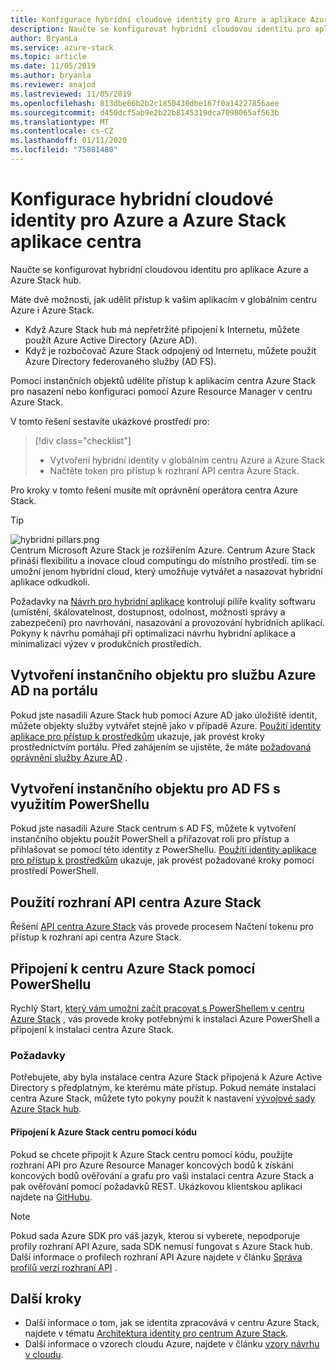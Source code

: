 ```yaml
---
title: Konfigurace hybridní cloudové identity pro Azure a aplikace Azure Stack hub
description: Naučte se konfigurovat hybridní cloudovou identitu pro aplikace Azure a Azure Stack hub.
author: BryanLa
ms.service: azure-stack
ms.topic: article
ms.date: 11/05/2019
ms.author: bryanla
ms.reviewer: anajod
ms.lastreviewed: 11/05/2019
ms.openlocfilehash: 813dbe66b2b2c1850430dbe167f0a14227856aee
ms.sourcegitcommit: d450dcf5ab9e2b22b8145319dca7098065af563b
ms.translationtype: MT
ms.contentlocale: cs-CZ
ms.lasthandoff: 01/11/2020
ms.locfileid: "75881480"
---
```

# <a name="configure-hybrid-cloud-identity-for-azure-and-azure-stack-hub-applications"></a>Konfigurace hybridní cloudové identity pro Azure a Azure Stack aplikace centra

Naučte se konfigurovat hybridní cloudovou identitu pro aplikace Azure a Azure Stack hub.

Máte dvě možnosti, jak udělit přístup k vašim aplikacím v globálním centru Azure i Azure Stack.

 * Když Azure Stack hub má nepřetržité připojení k Internetu, můžete použít Azure Active Directory (Azure AD).
 * Když je rozbočovač Azure Stack odpojený od Internetu, můžete použít Azure Directory federovaného služby (AD FS).

Pomocí instančních objektů udělíte přístup k aplikacím centra Azure Stack pro nasazení nebo konfiguraci pomocí Azure Resource Manager v centru Azure Stack.

V tomto řešení sestavíte ukázkové prostředí pro:

> [!div class="checklist"]
> - Vytvoření hybridní identity v globálním centru Azure a Azure Stack
> - Načtěte token pro přístup k rozhraní API centra Azure Stack.

Pro kroky v tomto řešení musíte mít oprávnění operátora centra Azure Stack.

> [!Tip]  
> ![hybridní pillars.png](./media/solution-deployment-guide-cross-cloud-scaling/hybrid-pillars.png)  
> Centrum Microsoft Azure Stack je rozšířením Azure. Centrum Azure Stack přináší flexibilitu a inovace cloud computingu do místního prostředí. tím se umožní jenom hybridní cloud, který umožňuje vytvářet a nasazovat hybridní aplikace odkudkoli.  
> 
> Požadavky na [Návrh pro hybridní aplikace](overview-app-design-considerations.md) kontrolují pilíře kvality softwaru (umístění, škálovatelnost, dostupnost, odolnost, možnosti správy a zabezpečení) pro navrhování, nasazování a provozování hybridních aplikací. Pokyny k návrhu pomáhají při optimalizaci návrhu hybridní aplikace a minimalizaci výzev v produkčních prostředích.


## <a name="create-a-service-principal-for-azure-ad-in-the-portal"></a>Vytvoření instančního objektu pro službu Azure AD na portálu

Pokud jste nasadili Azure Stack hub pomocí Azure AD jako úložiště identit, můžete objekty služby vytvářet stejně jako v případě Azure. [Použití identity aplikace pro přístup k prostředkům](../operator/azure-stack-create-service-principals.md#manage-an-azure-ad-service-principal) ukazuje, jak provést kroky prostřednictvím portálu. Před zahájením se ujistěte, že máte [požadovaná oprávnění služby Azure AD](/azure/azure-resource-manager/resource-group-create-service-principal-portal#required-permissions) .

## <a name="create-a-service-principal-for-ad-fs-using-powershell"></a>Vytvoření instančního objektu pro AD FS s využitím PowerShellu

Pokud jste nasadili Azure Stack centrum s AD FS, můžete k vytvoření instančního objektu použít PowerShell a přiřazovat roli pro přístup a přihlašovat se pomocí této identity z PowerShellu. [Použití identity aplikace pro přístup k prostředkům](../operator/azure-stack-create-service-principals.md#manage-an-ad-fs-service-principal) ukazuje, jak provést požadované kroky pomocí prostředí PowerShell.

## <a name="using-the-azure-stack-hub-api"></a>Použití rozhraní API centra Azure Stack

Řešení [API centra Azure Stack](../user/azure-stack-rest-api-use.md) vás provede procesem Načtení tokenu pro přístup k rozhraní api centra Azure Stack.

## <a name="connect-to-azure-stack-hub-using-powershell"></a>Připojení k centru Azure Stack pomocí PowerShellu

Rychlý Start, [který vám umožní začít pracovat s PowerShellem v centru Azure Stack](../operator/azure-stack-powershell-install.md) , vás provede kroky potřebnými k instalaci Azure PowerShell a připojení k instalaci centra Azure Stack.

### <a name="prerequisites"></a>Požadavky

Potřebujete, aby byla instalace centra Azure Stack připojená k Azure Active Directory s předplatným, ke kterému máte přístup. Pokud nemáte instalaci centra Azure Stack, můžete tyto pokyny použít k nastavení [vývojové sady Azure Stack hub](../asdk/asdk-install.md).

#### <a name="connect-to-azure-stack-hub-using-code"></a>Připojení k Azure Stack centru pomocí kódu

Pokud se chcete připojit k Azure Stack centru pomocí kódu, použijte rozhraní API pro Azure Resource Manager koncových bodů k získání koncových bodů ověřování a grafu pro vaši instalaci centra Azure Stack a pak ověřování pomocí požadavků REST. Ukázkovou klientskou aplikaci najdete na [GitHubu](https://github.com/shriramnat/HybridARMApplication).

>[!Note]
>Pokud sada Azure SDK pro váš jazyk, kterou si vyberete, nepodporuje profily rozhraní API Azure, sada SDK nemusí fungovat s Azure Stack hub. Další informace o profilech rozhraní API Azure najdete v článku [Správa profilů verzí rozhraní API](../user/azure-stack-version-profiles.md) .

## <a name="next-steps"></a>Další kroky

 - Další informace o tom, jak se identita zpracovává v centru Azure Stack, najdete v tématu [Architektura identity pro centrum Azure Stack](../operator/azure-stack-identity-architecture.md).
 - Další informace o vzorech cloudu Azure, najdete v článku [vzory návrhu v cloudu](https://docs.microsoft.com/azure/architecture/patterns).
